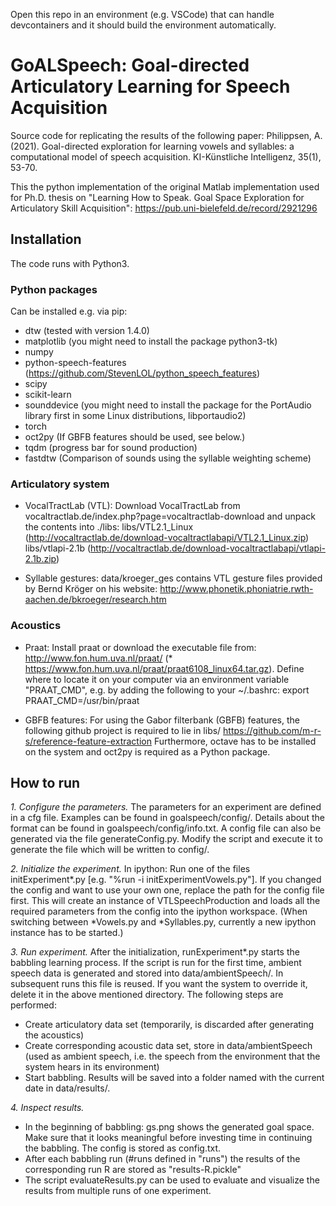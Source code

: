 Open this repo in an environment (e.g. VSCode) that can handle devcontainers and it should build the environment automatically. 


# GoALSpeech: Goal-directed Articulatory Learning for Speech Acquisition #

Source code for replicating the results of the following paper:
Philippsen, A. (2021). Goal-directed exploration for learning vowels and syllables: a computational model of speech acquisition. KI-Künstliche Intelligenz, 35(1), 53-70.

This the python implementation of the original Matlab implementation used for Ph.D. thesis on
"Learning How to Speak. Goal Space Exploration for Articulatory Skill Acquisition":
https://pub.uni-bielefeld.de/record/2921296

## Installation ##

The code runs with Python3.

### Python packages ###

Can be installed e.g. via pip:

* dtw (tested with version 1.4.0)
* matplotlib (you might need to install the package python3-tk)
* numpy
* python-speech-features (https://github.com/StevenLOL/python_speech_features)
* scipy
* scikit-learn
* sounddevice (you might need to install the package for the PortAudio library first in some Linux distributions, libportaudio2)
* torch
* oct2py (If GBFB features should be used, see below.)
* tqdm (progress bar for sound production)
* fastdtw (Comparison of sounds using the syllable weighting scheme)

### Articulatory system ###

* VocalTractLab (VTL):
Download VocalTractLab from vocaltractlab.de/index.php?page=vocaltractlab-download and unpack the contents into ./libs:
libs/VTL2.1_Linux    (http://vocaltractlab.de/download-vocaltractlabapi/VTL2.1_Linux.zip)
libs/vtlapi-2.1b     (http://vocaltractlab.de/download-vocaltractlabapi/vtlapi-2.1b.zip)

* Syllable gestures:
data/kroeger_ges contains VTL gesture files provided by Bernd Kröger on his website: http://www.phonetik.phoniatrie.rwth-aachen.de/bkroeger/research.htm

### Acoustics ###

* Praat:
Install praat or download the executable file from: http://www.fon.hum.uva.nl/praat/ (* https://www.fon.hum.uva.nl/praat/praat6108_linux64.tar.gz). Define where to locate it on your computer via an environment variable "PRAAT_CMD", e.g. by adding the following to your ~/.bashrc:
  export PRAAT_CMD=/usr/bin/praat

* GBFB features:
For using the Gabor filterbank (GBFB) features, the following github project is required to lie in libs/
https://github.com/m-r-s/reference-feature-extraction
Furthermore, octave has to be installed on the system and oct2py is required as a Python package.

## How to run ##

*1. Configure the parameters.*
The parameters for an experiment are defined in a cfg file. Examples can be found in goalspeech/config/. Details about the format can be found in goalspeech/config/info.txt.
A config file can also be generated via the file generateConfig.py. Modify the script and execute it to generate the file which will be written to config/.

*2. Initialize the experiment.*
In ipython:
Run one of the files initExperiment*.py [e.g. "%run -i initExperimentVowels.py"]. If you changed the config and want to use your own one, replace the path for the config file first.
This will create an instance of VTLSpeechProduction and loads all the required parameters from the config into the ipython workspace.
(When switching between *Vowels.py and *Syllables.py, currently a new ipython instance has to be started.)

*3. Run experiment.*
After the initialization, runExperiment*.py starts the babbling learning process.
If the script is run for the first time, ambient speech data is generated and stored into data/ambientSpeech/. In subsequent runs this file is reused. If you want the system to override it, delete it in the above mentioned directory.
The following steps are performed:
  * Create articulatory data set (temporarily, is discarded after generating the acoustics)
  * Create corresponding acoustic data set, store in data/ambientSpeech (used as ambient speech, i.e. the speech from the environment that the system hears in its environment)
  * Start babbling. Results will be saved into a folder named with the current date in data/results/.

*4. Inspect results.*
* In the beginning of babbling: gs.png shows the generated goal space. Make sure that it looks meaningful before investing time in continuing the babbling. The config is stored as config.txt.
* After each babbling run (#runs defined in "runs") the results of the corresponding run R are stored as "results-R.pickle"
* The script evaluateResults.py can be used to evaluate and visualize the results from multiple runs of one experiment.
